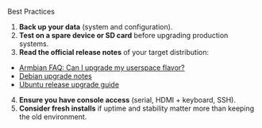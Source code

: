 Best Practices

1. **Back up your data** (system and configuration).  
2. **Test on a spare device or SD card** before upgrading production systems.  
3. **Read the official release notes** of your target distribution:  
- [Armbian FAQ: Can I upgrade my userspace flavor?](/User-Guide_FAQ/#can-i-upgrade-my-userspace-flavor-like-bullseye-to-bookworm-or-jammy-to-noble)  
- [Debian upgrade notes](https://www.debian.org/releases/trixie/release-notes/upgrading.en.html)  
- [Ubuntu release upgrade guide](https://documentation.ubuntu.com/server/how-to/software/upgrade-your-release/)  
4. **Ensure you have console access** (serial, HDMI + keyboard, SSH).  
5. **Consider fresh installs** if uptime and stability matter more than keeping the old environment.  
